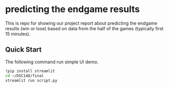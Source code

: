 # predicting the endgame results
This is repo for showing our project report about predicting the endgame results (win or lose) based on data from the half of the games (typically first 15 minutes).

## Quick Start

The following command run simple UI demo.
```bash
!pip install streamlit
cd ~/DSC148/final
streamlit run script.py
```
